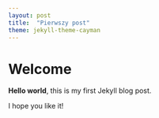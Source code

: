 ```yaml
---
layout: post
title:  "Pierwszy post"
theme: jekyll-theme-cayman
---
```


# Welcome

**Hello world**, this is my first Jekyll blog post.

I hope you like it!

